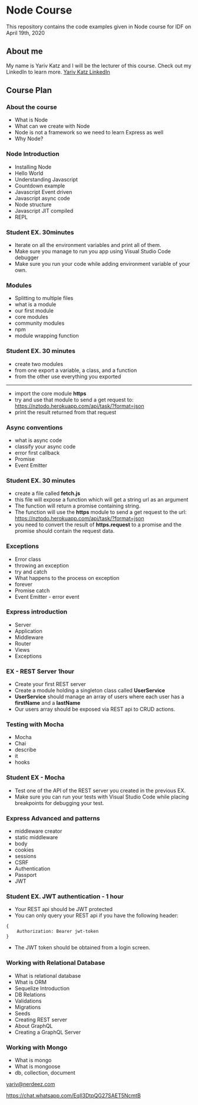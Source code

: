 # Node Course

This repository contains the code examples given in Node course for IDF on April 19th, 2020

## About me

My name is Yariv Katz and I will be the lecturer of this course.
Check out my LinkedIn to learn more.
[Yariv Katz LinkedIn](https://il.linkedin.com/in/yariv-katz "LinkedIn")

## Course Plan

### About the course

- What is Node
- What can we create with Node
- Node is not a framework so we need to learn Express as well
- Why Node?

### Node Introduction

- Installing Node
- Hello World
- Understanding Javascript
- Countdown example
- Javascript Event driven
- Javascript async code
- Node structure
- Javascript JIT compiled
- REPL

### Student EX. 30minutes

- Iterate on all the environment variables and print all of them.
- Make sure you manage to run you app using Visual Studio Code debugger
- Make sure you run your code while adding environment variable of your own.

### Modules

- Splitting to multiple files
- what is a module
- our first module
- core modules
- community modules
- npm
- module wrapping function

### Student EX. 30 minutes

- create two modules
- from one export a variable, a class, and a function
- from the other use everything you exported

-------


- import the core module **https**
- try and use that module to send a get request to: https://nztodo.herokuapp.com/api/task/?format=json
- print the result returned from that request

### Async conventions

- what is async code
- classify your async code
- error first callback
- Promise
- Event Emitter

### Student EX. 30 minutes

- create a file called **fetch.js**
- this file will expose a function which will get a string url as an argument
- The function will return a promise containing string.
- The function will use the **https** module to send a get request to the url: https://nztodo.herokuapp.com/api/task/?format=json
- you need to convert the result of **https.request** to a promise and the promise should contain the request data.

### Exceptions

- Error class
- throwing an exception
- try and catch
- What happens to the process on exception
- forever
- Promise catch
- Event Emitter - error event

### Express introduction

- Server
- Application
- Middleware
- Router
- Views
- Exceptions

### EX - REST Server 1hour

- Create your first REST server
- Create a module holding a singleton class called **UserService**
- **UserService** should manage an array of users where each user has a **firstName** and a **lastName**
- Our users array should be exposed via REST api to CRUD actions.

### Testing with Mocha

- Mocha
- Chai
- describe
- it
- hooks

### Student EX - Mocha

- Test one of the API of the REST server you created in the previous EX.
- Make sure you can run your tests with Visual Studio Code while placing breakpoints for debugging your test.

### Express Advanced and patterns

- middleware creator
- static middleware
- body
- cookies
- sessions
- CSRF
- Authentication
- Passport
- JWT

### Student EX. JWT authentication - 1 hour

- Your REST api should be JWT protected
- You can only query your REST api if you have the following header:

```
{
    Authorization: Bearer jwt-token
}
```
- The JWT token should be obtained from a login screen.

### Working with Relational Database

- What is relational database
- What is ORM
- Sequelize Introduction
- DB Relations
- Validations
- Migrations
- Seeds
- Creating REST server
- About GraphQL
- Creating a GraphQL Server

### Working with Mongo

- What is mongo
- What is mongoose
- db, collection, document

yariv@nerdeez.com

https://chat.whatsapp.com/EqIl3DtpQG27SAET5NcmtB